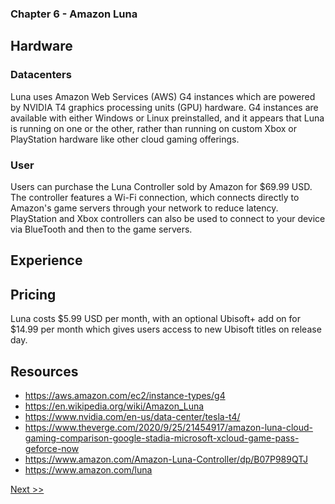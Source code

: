 ### Chapter 6 - Amazon Luna

## Hardware

### Datacenters

Luna uses Amazon Web Services (AWS) G4 instances which are powered by NVIDIA T4 graphics processing units (GPU) hardware. G4 instances are available with either Windows or Linux preinstalled, and it appears that Luna is running on one or the other, rather than running on custom Xbox or PlayStation hardware like other cloud gaming offerings.

### User

Users can purchase the Luna Controller sold by Amazon for $69.99 USD. The controller features a Wi-Fi connection, which connects directly to Amazon's game servers through your network to reduce latency. PlayStation and Xbox controllers can also be used to connect to your device via BlueTooth and then to the game servers.

## Experience

## Pricing

Luna costs $5.99 USD per month, with an optional Ubisoft+ add on for $14.99 per month which gives users access to new Ubisoft titles on release day.

## Resources

* https://aws.amazon.com/ec2/instance-types/g4
* https://en.wikipedia.org/wiki/Amazon_Luna
* https://www.nvidia.com/en-us/data-center/tesla-t4/
* https://www.theverge.com/2020/9/25/21454917/amazon-luna-cloud-gaming-comparison-google-stadia-microsoft-xcloud-game-pass-geforce-now
* https://www.amazon.com/Amazon-Luna-Controller/dp/B07P989QTJ
* https://www.amazon.com/luna

[Next >>](080-chapter-07.md)
